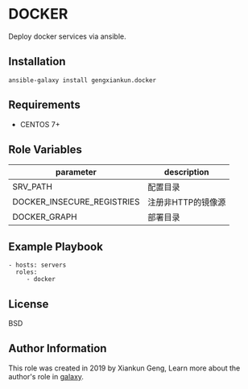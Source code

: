DOCKER
=========

Deploy docker services via ansible.

Installation
------------

`ansible-galaxy install gengxiankun.docker`

Requirements
------------

- CENTOS 7+

Role Variables
--------------

parameter | description
------------ | -------------
SRV_PATH | 配置目录
DOCKER_INSECURE_REGISTRIES | 注册非HTTP的镜像源
DOCKER_GRAPH | 部署目录


Example Playbook
----------------

    - hosts: servers
      roles:
         - docker

License
-------

BSD

Author Information
------------------

This role was created in 2019 by Xiankun Geng, Learn more about the author's role in [galaxy](https://galaxy.ansible.com/gengxiankun).
